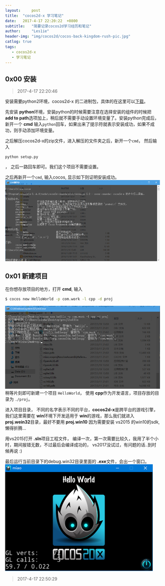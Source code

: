 ```yaml
---
layout:		post
title:	"cocos2d-x 学习笔记"
date:	2017-4-17 22:20:22  +0800
subtitle:	"简要记录cocos2d学习经历和笔记"
author:		"Les1ie"
header-img: "img/cocos2d/cocos-back-kingdom-rush-pic.jpg"
catlog: true
tags: 
   - cocos2d-x 
   - 学习笔记
---
```


## 0x00 安装
> 2017-4-17 22:20:46

安装需要python2环境，cocos2d-x 的二进制包，具体的在这里可以[下载](http://www.cocos2d-x.org/download)。

先安装 **python**环境，安装python的时候需要注意在选择安装的组件的时候把 **add to path**选项加上，稍后就不需要手动设置环境变量了。安装python完成后，新开一个 **cmd** 输入`python`回车，如果出来了提示符就表示安装成功，如果不成功，则手动添加环境变量。

之后解压cocos2d-x的zip文件，进入解压的文件夹之后，新开一个`cmd`， 然后输入
```
python setup.py
```
， 之后一路回车即可。我们这个项目不需要设置。

之后再新开一个`cmd`, 输入cocos, 显示如下则证明安装成功。
![](/img/cocos2d/cmd-cocos-pic.png)

## 0x01 新建项目
在你想存放项目的地方，打开 **cmd**, 输入
```cmd
$ cocos new HelloWorld -p com.work -l cpp -d proj
```
![](/img/cocos2d/new-proj-pic.png)
稍等片刻即可新建一个项目 `HelloWorld`， 使用 **cpp**作为开发语言，项目存放的目录为 `./proj`。

进入项目目录， 不同的名字表示不同的平台，**cocos2d-x**是跨平台的游戏引擎，我们这里需要在 **win**环境下开发适用于 **win**的游戏，那么我们就进入 **proj.wein32**目录，最好不要用 **proj.win10** 因为需要安装 vs2015 的win10的sdk, 懒得折腾...

用vs2015打开 **.sln**项目工程文件， 编译一次，第一次需要比较久，我用了半个小时，期间报错无数，不过最后会编译成功的， vs2017没试过，有问题的话..到时候再说 :)

最后运行当前目录下的debug.win32目录里面的 **.exe**文件，会出一个窗口。
![](/img/cocos2d/cocos2d-hello-world-pic.png)
>2017-4-17 22:50:29



